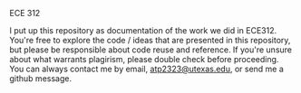 ECE 312

I put up this repository as documentation of the work we did in ECE312.
You're free to explore the code / ideas that are presented in this repository,
but please be responsible about code reuse and reference.
If you're unsure about what warrants plagirism, please double check before proceeding.
You can always contact me by email, atp2323@utexas.edu, or send me a github message.
